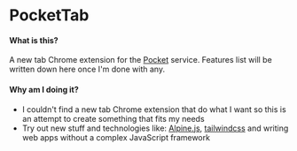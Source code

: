 # PocketTab

#### What is this?

A new tab Chrome extension for the [Pocket](https://getpocket.com) service. Features list will be written down here once I'm done with any.

#### Why am I doing it?

- I couldn't find a new tab Chrome extension that do what I want so this is an attempt to create something that fits my needs
- Try out new stuff and technologies like: [Alpine.js](https://github.com/alpinejs/alpine), [tailwindcss](https://tailwindcss.com/) and writing web apps without a complex JavaScript framework
